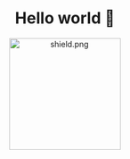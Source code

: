 <h1 align="center">Hello world 👋</h1>
<p align="center"><a href="https://discord.gg/hunger-squad" target="_blank"><img src="https://external-content.duckduckgo.com/iu/?u=https%3A%2F%2Flogos-world.net%2Fwp-content%2Fuploads%2F2020%2F12%2FDiscord-Logo-700x394.png&f=1&nofb=1&ipt=c4232aa16e06969193534b5d5ae66d74cd7fd4f2e06b29dcb5ddbbd5740e754a&ipo=images?style=shield" alt="shield.png" width="200"></a></p></p>

